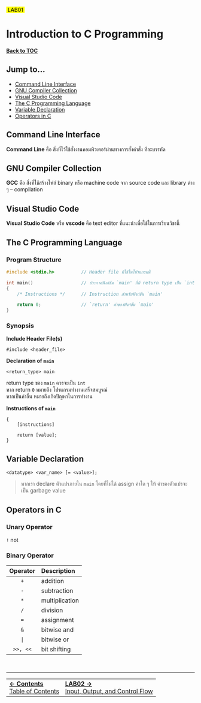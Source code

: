 <link rel="stylesheet" href="style.css">

<mark>&nbsp;LAB01&nbsp;</mark>

# Introduction to C Programming

[**Back to TOC**](/contents.md)

## Jump to...

- [Command Line Interface](#command-line-interface)
- [GNU Compiler Collection](#gnu-compiler-collection)
- [Visual Studio Code](#visual-studio-code)
- [The C Programming Language](#the-c-programming-language)
- [Variable Declaration](#variable-declaration)
- [Operators in C](#operators-in-c)

[comment]: <body>

## Command Line Interface

**Command Line** คือ สิ่งที่ไว้ใช้สั่งงานคอมพิวเตอร์ผ่านทางการสั่งคำสั่ง ทีละบรรทัด

## GNU Compiler Collection

**GCC** คือ สิ่งที่ใช้สร้างไฟล์ binary หรือ machine code จาก source code และ library ต่าง ๆ – compilation

## Visual Studio Code

**Visual Studio Code** หรือ **vscode** คือ text editor ที่แนะนำเพื่อใช้ในการเรียนวิชานี้

## The C Programming Language

### Program Structure

```c
#include <stdio.h>          // Header file ที่ใช้ในโปรแกรมนี้

int main()                  // ประกาศฟังก์ชัน `main' ที่มี return type เป็น `integer`
{
    /* Instructions */      // Instruction สำหรับฟังก์ชัน `main'

    return 0;               // `return' ค่าของฟังก์ชัน `main'
}
```

### Synopsis

**Include Header File(s)**

```
#include <header_file>
```

**Declaration of `main`**

```
<return_type> main
```

return type ของ `main` ควรจะเป็น `int`<br>
หาก return `0` หมายถึง โปรแกรมทำงานเสร็จสมบูรณ์<br>
หากเป็นค่าอื่น หมายถึงเกิดปัญหาในการทำงาน

**Instructions of `main`**

```
{
    [instructions]

    return [value];
}
```

## Variable Declaration

```
<datatype> <var_name> [= <value>];
```

> หากเรา declare ตัวแปรภายใน `main` โดยที่ไม่ได้ assign ค่าใด ๆ ให้ ค่าของตัวแปรจะเป็น garbage value

## Operators in C

### Unary Operator

`!` not

### Binary Operator

| Operator | Description |
| :------: | :---------- |
| `+`      | addition    |
| `-`      | subtraction |
| `*`      | multiplication |
| `/`      | division    |
| `=`      | assignment  |
| `&`      | bitwise and |
| `\|`     | bitwise or  |
| `>>, <<` | bit shifting |

[comment]: <footer>

<br>

---

<table width="100%">
    <td><div class="foot-previous">
        <a href="/contents.md"><b>&#x2190; Contents</b><br>Table of Contents</a>
    </div></td>
    <td><div class="foot-next">
        <a href="/src/LAB02.md"><b>LAB02 &#x2192;</b><br>Input, Output, and Control Flow</a>
    </div></td>
</table>